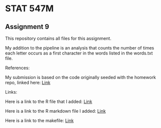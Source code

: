 # STAT 547M

## Assignment 9

This repository contains all files for this assignment. 

My addition to the pipeline is an analysis that counts the number of times each letter occurs as a first character in the words listed in the words.txt file. 

References:

My submission is based on the code originally seeded with the homework repo, linked here: [Link](https://github.com/STAT545-UBC/make-activity)

Links:

Here is a link to the R file that I added: [Link]()

Here is a link to the R markdown file I added: [Link]()

Here is a link to the makefile: [Link]()


